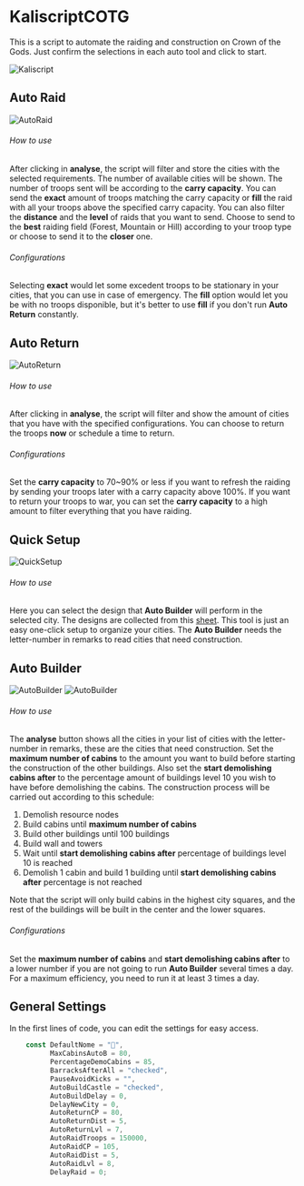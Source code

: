 # KaliscriptCOTG
This is a script to automate the raiding and construction on Crown of the Gods. Just confirm the selections in each auto tool and click to start.

![Kaliscript](https://i.imgur.com/ApRqvXM.png)

## Auto Raid
![AutoRaid](https://i.imgur.com/2wE9P7J.png)

###### How to use
After clicking in **analyse**, the script will filter and store the cities with the selected requirements. The number of available cities will be shown.
The number of troops sent will be according to the **carry capacity**. You can send the **exact** amount of troops matching the carry capacity or **fill** the raid with all your troops above the specified carry capacity. You can also filter the **distance** and the **level** of raids that you want to send. Choose to send to the **best** raiding field (Forest, Mountain or Hill) according to your troop type or choose to send it to the **closer** one.
###### Configurations
Selecting **exact** would let some excedent troops to be stationary in your cities, that you can use in case of emergency. The **fill** option would let you be with no troops disponible, but it's better to use **fill** if you don't run **Auto Return** constantly.

## Auto Return
![AutoReturn](https://i.imgur.com/YZtYLVw.png)

###### How to use
After clicking in **analyse**, the script will filter and show the amount of cities that you have with the specified configurations. You can choose to return the troops **now** or schedule a time to return.
###### Configurations
Set the **carry capacity** to 70~90% or less if you want to refresh the raiding by sending your troops later with a carry capacity above 100%. If you want to return your troops to war, you can set the **carry capacity** to a high amount to filter everything that you have raiding.

## Quick Setup
![QuickSetup](https://i.imgur.com/3nCTp2U.png)

###### How to use
Here you can select the design that **Auto Builder** will perform in the selected city. The designs are collected from this [sheet](https://docs.google.com/spreadsheets/d/e/2PACX-1vSRSsLYh9ddR-4Vra6F3m1tvTzTDWCnOy2qz9U5QZy1EbnZpb9XoyBw7b6sKjZ0uWeAr5VoqY5ntXwQ/pubhtml). This tool is just an easy one-click setup to organize your cities. The **Auto Builder** needs the letter-number in remarks to read cities that need construction.

## Auto Builder
![AutoBuilder](https://i.imgur.com/a7F65wQ.png)  ![AutoBuilder](https://i.imgur.com/wVTtwCE.png)

###### How to use
The **analyse** button shows all the cities in your list of cities with the letter-number in remarks, these are the cities that need construction. Set the **maximum number of cabins** to the amount you want to build before starting the construction of the other buildings. Also set the **start demolishing cabins after** to the percentage amount of buildings level 10 you wish to have before demolishing the cabins.
The construction process will be carried out according to this schedule:
1. Demolish resource nodes
2. Build cabins until **maximum number of cabins**
3. Build other buildings until 100 buildings
4. Build wall and towers
5. Wait until **start demolishing cabins after** percentage of buildings level 10 is reached
6. Demolish 1 cabin and build 1 building until **start demolishing cabins after** percentage is not reached

Note that the script will only build cabins in the highest city squares, and the rest of the buildings will be built in the center and the lower squares.
###### Configurations
Set the **maximum number of cabins** and **start demolishing cabins after** to a lower number if you are not going to run **Auto Builder** several times a day. For a maximum efficiency, you need to run it at least 3 times a day.

## General Settings
In the first lines of code, you can edit the settings for easy access.
```javascript
    const DefaultNome = "🖤",
          MaxCabinsAutoB = 80,
          PercentageDemoCabins = 85,
          BarracksAfterAll = "checked",
          PauseAvoidKicks = "",
          AutoBuildCastle = "checked",
          AutoBuildDelay = 0,
          DelayNewCity = 0,
          AutoReturnCP = 80,
          AutoReturnDist = 5,
          AutoReturnLvl = 7,
          AutoRaidTroops = 150000,
          AutoRaidCP = 105,
          AutoRaidDist = 5,
          AutoRaidLvl = 8,
          DelayRaid = 0;
```
